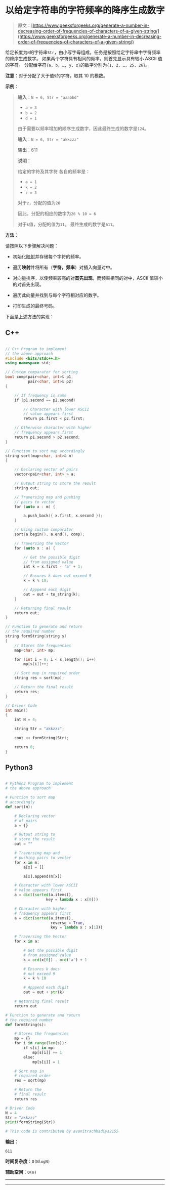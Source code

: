 # 以给定字符串的字符频率的降序生成数字

> 原文：[https://www.geeksforgeeks.org/generate-a-number-in-decreasing-order-of-frequencies-of-characters-of-a-given-string/](https://www.geeksforgeeks.org/generate-a-number-in-decreasing-order-of-frequencies-of-characters-of-a-given-string/)

给定长度为`N`的字符串`Str`，由小写字母组成，任务是按照给定字符串中字符频率的降序生成数字。 如果两个字符具有相同的频率，则首先显示具有较小 ASCII 值的字符。 分配给字符`{a, b, …, y, z}`的数字分别为`{1, 2, …, 25, 26}`。

**注意**：对于分配了大于值`9`的字符，取其 10 的模数。

**示例**：

> **输入**：`N = 6, Str = "aaabbd"`
> 
> *   `a = 3`
> *   `b = 2`
> *   `d = 1`
> 
> 由于需要以频率增加的顺序生成数字，因此最终生成的数字是`124`。
>
> **输入**：`N = 6, Str = "akkzzz"`
>
> **输出**：611
>
> **说明**：
>
> 给定的字符及其字符 各自的频率是：
> 
> *   `a = 1`
> *   `k = 2`
> *   `z = 3`
> 
> 对于`z`，分配的值为`26`
>
> 因此，分配的相应的数字为`26 % 10 = 6`
>
> 对于`k`值，分配的值为`11`。 最终生成的数字是`611`。

**方法**：

请按照以下步骤解决问题：

*   初始化[映射](http://www.geeksforgeeks.org/map-associative-containers-the-c-standard-template-library-stl/)并存储每个字符的频率。

*   遍历**映射**并将所有（**字符，频率**）对插入向量对中。

*   对向量排序，以使频率较高的对**首先出现**，而频率相同的对中，ASCII 值较小的对首先出现。

*   遍历此向量并找到与每个字符相对应的数字。

*   打印生成的最终号码。

下面是上述方法的实现：

## C++

```cpp

// C++ Program to implement
// the above approach
#include <bits/stdc++.h>
using namespace std;

// Custom comparator for sorting
bool comp(pair<char, int>& p1,
          pair<char, int>& p2)
{

    // If frequency is same
    if (p1.second == p2.second)

        // Character with lower ASCII
        // value appears first
        return p1.first < p2.first;

    // Otherwise character with higher
    // frequency appears first
    return p1.second > p2.second;
}

// Function to sort map accordingly
string sort(map<char, int>& m)
{

    // Declaring vector of pairs
    vector<pair<char, int> > a;

    // Output string to store the result
    string out;

    // Traversing map and pushing
    // pairs to vector
    for (auto x : m) {

        a.push_back({ x.first, x.second });
    }

    // Using custom comparator
    sort(a.begin(), a.end(), comp);

    // Traversing the Vector
    for (auto x : a) {

        // Get the possible digit
        // from assigned value
        int k = x.first - 'a' + 1;

        // Ensures k does not exceed 9
        k = k % 10;

        // Apppend each digit
        out = out + to_string(k);
    }

    // Returning final result
    return out;
}

// Function to generate and return
// the required number
string formString(string s)
{
    // Stores the frequencies
    map<char, int> mp;

    for (int i = 0; i < s.length(); i++)
        mp[s[i]]++;

    // Sort map in required order
    string res = sort(mp);

    // Return the final result
    return res;
}

// Driver Code
int main()
{
    int N = 4;

    string Str = "akkzzz";

    cout << formString(Str);

    return 0;
}

```

## Python3

```py

# Python3 Program to implement 
# the above approach

# Function to sort map 
# accordingly
def sort(m):

    # Declaring vector 
    # of pairs
    a = {}

    # Output string to 
    # store the result
    out = ""

    # Traversing map and
    # pushing pairs to vector
    for x in m:
        a[x] = []

        a[x].append(m[x])

    # Character with lower ASCII 
    # value appears first
    a = dict(sorted(a.items(), 
                  key = lambda x : x[0]))

    # Character with higher 
    # frequency appears first 
    a = dict(sorted(a.items(), 
                    reverse = True, 
                    key = lambda x : x[1]))

    # Traversing the Vector
    for x in a:

        # Get the possible digit 
        # from assigned value
        k = ord(x[0]) - ord('a') + 1

        # Ensures k does 
        # not exceed 9
        k = k % 10

        # Apppend each digit
        out = out + str(k)

    # Returning final result
    return out

# Function to generate and return 
# the required number
def formString(s):

    # Stores the frequencies
    mp = {}
    for i in range(len(s)):
        if s[i] in mp:
            mp[s[i]] += 1
        else:
            mp[s[i]] = 1

    # Sort map in 
    # required order
    res = sort(mp)

    # Return the 
    # final result
    return res

# Driver Code 
N = 4
Str = "akkzzz"
print(formString(Str))

# This code is contributed by avanitrachhadiya2155

```

**输出**： 

```
611

```

**时间复杂度**：`O(NlogN)`

**辅助空间**：`O(n)`



* * *

* * *



